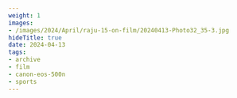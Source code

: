 ```yaml
---
weight: 1
images:
- /images/2024/April/raju-15-on-film/20240413-Photo32_35-3.jpg
hideTitle: true
date: 2024-04-13
tags:
- archive
- film
- canon-eos-500n
- sports
---
```

